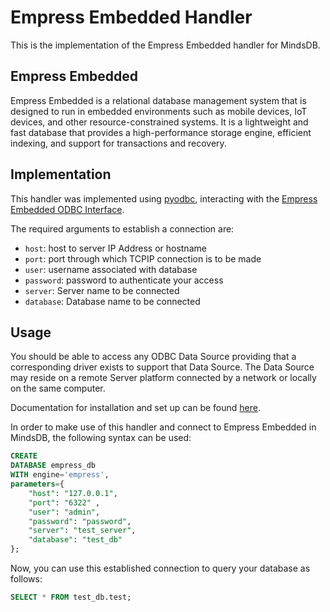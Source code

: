 # Empress Embedded Handler

This is the implementation of the Empress Embedded handler for MindsDB.

## Empress Embedded
Empress Embedded is a relational database management system that is designed to run in embedded environments such as mobile devices, IoT devices, and other resource-constrained systems. It is a lightweight and fast database that provides a high-performance storage engine, efficient indexing, and support for transactions and recovery.

## Implementation
This handler was implemented using [pyodbc](https://pypi.org/project/pyodbc/), interacting with the [Empress Embedded ODBC Interface](http://www.empress.com/products/api-hliodbc.html).

The required arguments to establish a connection are:
* `host`: host to server IP Address or hostname
* `port`: port through which TCPIP connection is to be made
* `user`: username associated with database
* `password`: password to authenticate your access
* `server`: Server name to be connected
* `database`: Database name to be connected


## Usage

You should be able to access any ODBC Data Source providing that a corresponding driver exists to support that Data Source. The Data Source may reside on a remote Server platform connected by  a network or locally on the same computer. 

Documentation for installation and set up can be found [here](https://www.tmphero.org/test/empress8_manual/english/prodoc/d2/d2_2.htm).

In order to make use of this handler and connect to Empress Embedded in MindsDB, the following syntax can be used:
~~~~sql
CREATE
DATABASE empress_db
WITH engine='empress',
parameters={
    "host": "127.0.0.1",
    "port": "6322" ,
    "user": "admin",
    "password": "password",
    "server": "test_server",
    "database": "test_db"
};
~~~~

Now, you can use this established connection to query your database as follows:
~~~~sql
SELECT * FROM test_db.test;
~~~~

